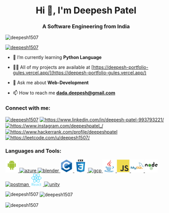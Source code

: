 <h1 align="center">Hi 👋, I'm Deepesh Patel</h1>
<h3 align="center">A Software Engineering from India</h3>

<p align="left"> <img src="https://komarev.com/ghpvc/?username=deepesh1507&label=Profile%20views&color=0e75b6&style=flat" alt="deepesh1507" /> </p>

<p align="left"> <a href="https://twitter.com/deepesh1507" target="blank"><img src="https://img.shields.io/twitter/follow/deepesh1507?logo=twitter&style=for-the-badge" alt="deepesh1507" /></a> </p>

- 🌱 I’m currently learning **Python Language**

- 👨‍💻 All of my projects are available at [https://deepesh-portfolio-gules.vercel.app/](https://deepesh-portfolio-gules.vercel.app/)

- 💬 Ask me about **Web-Development**

- 📫 How to reach me **dada.deepesh@gmail.com**

<h3 align="left">Connect with me:</h3>
<p align="left">
<a href="https://twitter.com/deepesh1507" target="blank"><img align="center" src="https://raw.githubusercontent.com/rahuldkjain/github-profile-readme-generator/master/src/images/icons/Social/twitter.svg" alt="deepesh1507" height="30" width="40" /></a> 
<a href="https://linkedin.com/in/https://www.linkedin.com/in/deepesh-patel-993793221/" target="blank"><img align="center" src="https://raw.githubusercontent.com/rahuldkjain/github-profile-readme-generator/master/src/images/icons/Social/linked-in-alt.svg" alt="https://www.linkedin.com/in/deepesh-patel-993793221/" height="30" width="40" /></a>
<a href="https://instagram.com/https://www.instagram.com/deepeshpatel_/" target="blank"><img align="center" src="https://raw.githubusercontent.com/rahuldkjain/github-profile-readme-generator/master/src/images/icons/Social/instagram.svg" alt="https://www.instagram.com/deepeshpatel_/" height="30" width="40" /></a>
<a href="https://www.hackerrank.com/https://www.hackerrank.com/profile/deepeshpatel" target="blank"><img align="center" src="https://raw.githubusercontent.com/rahuldkjain/github-profile-readme-generator/master/src/images/icons/Social/hackerrank.svg" alt="https://www.hackerrank.com/profile/deepeshpatel" height="30" width="40" /></a>
<a href="https://www.leetcode.com/https://leetcode.com/u/deepesh1507/" target="blank"><img align="center" src="https://raw.githubusercontent.com/rahuldkjain/github-profile-readme-generator/master/src/images/icons/Social/leet-code.svg" alt="https://leetcode.com/u/deepesh1507/" height="30" width="40" /></a>
</p>

<h3 align="left">Languages and Tools:</h3>
<p align="left"> <a href="https://developer.android.com" target="_blank" rel="noreferrer"> <img src="https://raw.githubusercontent.com/devicons/devicon/master/icons/android/android-original-wordmark.svg" alt="android" width="40" height="40"/> </a> <a href="https://azure.microsoft.com/en-in/" target="_blank" rel="noreferrer"> <img src="https://www.vectorlogo.zone/logos/microsoft_azure/microsoft_azure-icon.svg" alt="azure" width="40" height="40"/> </a> <a href="https://www.blender.org/" target="_blank" rel="noreferrer"> <img src="https://download.blender.org/branding/community/blender_community_badge_white.svg" alt="blender" width="40" height="40"/> </a> <a href="https://www.cprogramming.com/" target="_blank" rel="noreferrer"> <img src="https://raw.githubusercontent.com/devicons/devicon/master/icons/c/c-original.svg" alt="c" width="40" height="40"/> </a> <a href="https://www.w3schools.com/css/" target="_blank" rel="noreferrer"> <img src="https://raw.githubusercontent.com/devicons/devicon/master/icons/css3/css3-original-wordmark.svg" alt="css3" width="40" height="40"/> </a> <a href="https://cloud.google.com" target="_blank" rel="noreferrer"> <img src="https://www.vectorlogo.zone/logos/google_cloud/google_cloud-icon.svg" alt="gcp" width="40" height="40"/> </a> <a href="https://www.java.com" target="_blank" rel="noreferrer"> <img src="https://raw.githubusercontent.com/devicons/devicon/master/icons/java/java-original.svg" alt="java" width="40" height="40"/> </a> <a href="https://developer.mozilla.org/en-US/docs/Web/JavaScript" target="_blank" rel="noreferrer"> <img src="https://raw.githubusercontent.com/devicons/devicon/master/icons/javascript/javascript-original.svg" alt="javascript" width="40" height="40"/> </a> <a href="https://www.mysql.com/" target="_blank" rel="noreferrer"> <img src="https://raw.githubusercontent.com/devicons/devicon/master/icons/mysql/mysql-original-wordmark.svg" alt="mysql" width="40" height="40"/> </a> <a href="https://nodejs.org" target="_blank" rel="noreferrer"> <img src="https://raw.githubusercontent.com/devicons/devicon/master/icons/nodejs/nodejs-original-wordmark.svg" alt="nodejs" width="40" height="40"/> </a> <a href="https://postman.com" target="_blank" rel="noreferrer"> <img src="https://www.vectorlogo.zone/logos/getpostman/getpostman-icon.svg" alt="postman" width="40" height="40"/> </a> <a href="https://reactjs.org/" target="_blank" rel="noreferrer"> <img src="https://raw.githubusercontent.com/devicons/devicon/master/icons/react/react-original-wordmark.svg" alt="react" width="40" height="40"/> </a> <a href="https://unity.com/" target="_blank" rel="noreferrer"> <img src="https://www.vectorlogo.zone/logos/unity3d/unity3d-icon.svg" alt="unity" width="40" height="40"/> </a> </p>

<p><img align="left" src="https://github-readme-stats.vercel.app/api/top-langs?username=deepesh1507&show_icons=true&locale=en&layout=compact" alt="deepesh1507" /></p>

<p>&nbsp;<img align="center" src="https://github-readme-stats.vercel.app/api?username=deepesh1507&show_icons=true&locale=en" alt="deepesh1507" /></p>

<p><img align="center" src="https://github-readme-streak-stats.herokuapp.com/?user=deepesh1507&" alt="deepesh1507" /></p>
